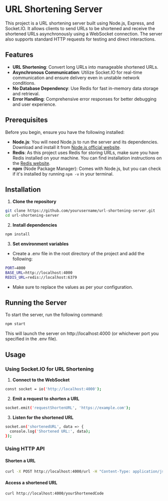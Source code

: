 # URL Shortening Server

This project is a URL shortening server built using Node.js, Express, and Socket.IO. It allows clients to send URLs to be shortened and receive the shortened URLs asynchronously using a WebSocket connection. The server also supports standard HTTP requests for testing and direct interactions.

## Features

- **URL Shortening**: Convert long URLs into manageable shortened URLs.
- **Asynchronous Communication**: Utilize Socket.IO for real-time communication and ensure delivery even in unstable network conditions.
- **No Database Dependency**: Use Redis for fast in-memory data storage and retrieval.
- **Error Handling**: Comprehensive error responses for better debugging and user experience.

## Prerequisites

Before you begin, ensure you have the following installed:

- **Node.js**: You will need Node.js to run the server and its dependencies. Download and install it from [Node.js official website](https://nodejs.org/).
- **Redis**: As this project uses Redis for storing URLs, make sure you have Redis installed on your machine. You can find installation instructions on the [Redis website](https://redis.io/download).
- **npm** (Node Package Manager): Comes with Node.js, but you can check if it's installed by running `npm -v` in your terminal.

## Installation

1. **Clone the repository**

```bash
git clone https://github.com/yourusername/url-shortening-server.git
cd url-shortening-server
```

2. **Install dependencies**

```bash
npm install
```

3. **Set environment variables**

- Create a .env file in the root directory of the project and add the following:

```bash
PORT=4000
BASE_URL=http://localhost:4000
REDIS_URL=redis://localhost:6379
```

- Make sure to replace the values as per your configuration.

## Running the Server

To start the server, run the following command:

```bash
npm start
```

This will launch the server on http://localhost:4000 (or whichever port you specified in the .env file).

## Usage

### Using Socket.IO for URL Shortening

1. **Connect to the WebSocket**

```bash
const socket = io('http://localhost:4000');
```

2. **Emit a request to shorten a URL**

```bash
socket.emit('requestShortenURL', 'https://example.com');
```

3. **Listen for the shortened URL**

```bash
socket.on('shortenedURL', data => {
  console.log('Shortened URL:', data);
});
```

### Using HTTP API

#### Shorten a URL

```bash
curl -X POST http://localhost:4000/url -H "Content-Type: application/json" -d '{"url": "https://example.com"}'
```

#### Access a shortened URL

```bash
curl http://localhost:4000/yourShortenedCode
```
